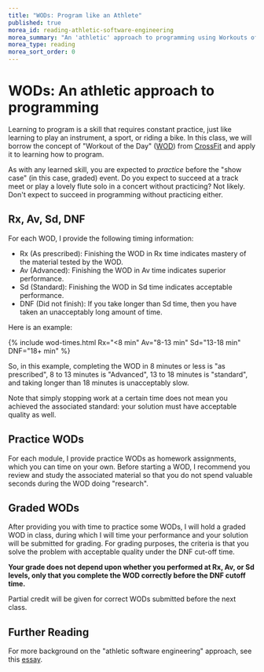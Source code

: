 ```yaml
---
title: "WODs: Program like an Athlete"
published: true
morea_id: reading-athletic-software-engineering
morea_summary: "An 'athletic' approach to programming using Workouts of the Day."
morea_type: reading
morea_sort_order: 0
---
```


# WODs: An athletic approach to programming

Learning to program is a skill that requires constant practice, just like learning to play an instrument, a sport, or riding a bike. In this class, we will borrow the concept of "Workout of the Day" ([WOD](http://www.crossfit.com/cf-info/faq.html#General0)) from [CrossFit](http://www.crossfit.com/) and apply it to learning how to program.

As with any learned skill, you are expected to _practice_  before the "show case" (in this case, graded) event. Do you expect to succeed at a track meet or play a lovely flute solo in a concert without practicing? Not likely. Don't expect to succeed in programming without practicing either.

## Rx, Av, Sd, DNF

For each WOD, I provide the following timing information:

  * Rx (As prescribed): Finishing the WOD in Rx time indicates mastery of the material tested by the WOD.
  * Av (Advanced): Finishing the WOD in Av time indicates superior performance.
  * Sd (Standard): Finishing the WOD in Sd time indicates acceptable performance.
  * DNF (Did not finish): If you take longer than Sd time, then you have taken an unacceptably long amount of time.

Here is an example:

{% include wod-times.html Rx="<8 min" Av="8-13 min" Sd="13-18 min" DNF="18+ min" %}

So, in this example, completing the
WOD in 8 minutes or less is "as prescribed", 8 to 13 minutes is
"Advanced", 13 to 18 minutes is "standard", and taking longer than 18 minutes is
unacceptably slow. 

Note that simply stopping work at a certain time does not
mean you achieved the associated standard: your solution must have acceptable quality as well.

## Practice WODs

For each module, I provide practice WODs as homework assignments, which you can time on your own. Before starting a WOD, I recommend you review
and study the associated material so that you do not spend valuable seconds
during the WOD doing "research". 

## Graded WODs

After providing you with time to practice some WODs, I will hold a graded
WOD in class, during which I will time your performance and your solution will be submitted
for grading. For grading purposes, the criteria is that you solve the problem
with acceptable quality under the DNF cut-off time. 

**Your grade does not depend upon whether you performed at Rx, Av, or Sd levels, only that you complete the WOD correctly before the DNF cutoff time.**

Partial credit will be given for correct WODs submitted before the next class.

<!--The general procedure for an assessment WOD is as follows:

  * You have your own WOD"-velope", which is an envelope containing an" index card where we will keep track of your WOD scores.
  * On the day of a WOD, you pick up your WOD-velope from me and fill out the date, and the name of the WOD.
  * Once everyone is ready, I start a timer and give out the WOD assignment.
  * When you finish the WOD, raise your hand. I will tell you your elapsed time. You record that on the index card and I collect your WOD-velope.
  * When the WOD is finished (i.e. at the DNF cut-off time), everyone stops work and submits their program data.
  * After class, I check each WOD assignment and give a grade. I also write down Rx, Av, Sd, or DNF on the index card. You can only receive Rx, Av, or Sd if you complete the WOD correctly and within the time frame for that performance level.-->

## Further Reading

For more background on the "athletic software engineering" approach, see
this [essay](http://philipmjohnson.org/2013/07/12/athletic-software-engineering-education/).



